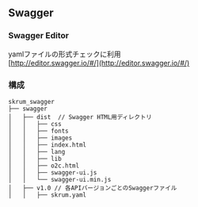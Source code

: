 ## Swagger

### Swagger Editor
yamlファイルの形式チェックに利用  
[http://editor.swagger.io/#/](http://editor.swagger.io/#/)

### 構成
```
skrum_swagger
├── swagger
│   ├── dist  // Swagger HTML用ディレクトリ
│   │   ├── css
│   │   ├── fonts
│   │   ├── images
│   │   ├── index.html
│   │   ├── lang
│   │   ├── lib
│   │   ├── o2c.html
│   │   ├── swagger-ui.js
│   │   └── swagger-ui.min.js
│   ├── v1.0 // 各APIバージョンごとのSwaggerファイル
│   │   ├── skrum.yaml
